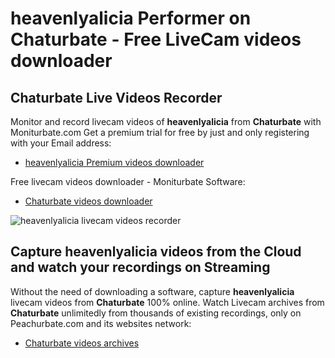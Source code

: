 # heavenlyalicia Performer on Chaturbate - Free LiveCam videos downloader

## Chaturbate Live Videos Recorder

Monitor and record livecam videos of **heavenlyalicia** from **Chaturbate** with Moniturbate.com
Get a premium trial for free by just and only registering with your Email address:
* [heavenlyalicia Premium videos downloader](https://moniturbate.com/request-demo-licence-key.html)

Free livecam videos downloader - Moniturbate Software:
* [Chaturbate videos downloader](https://moniturbate.com/moniturbate-download-software.html)

![heavenlyalicia livecam videos recorder](https://peachurnet.com/templates/moniturbate-software.png)


## Capture heavenlyalicia videos from the Cloud and watch your recordings on Streaming

Without the need of downloading a software, capture **heavenlyalicia** livecam videos from **Chaturbate** 100% online.
Watch Livecam archives from **Chaturbate** unlimitedly from thousands of existing recordings, only on Peachurbate.com and its websites network:
* [Chaturbate videos archives](https://peachurnet.com/)